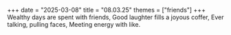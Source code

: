 +++
date = "2025-03-08"
title = "08.03.25"
themes = ["friends"]
+++
Wealthy days are spent with friends,
Good laughter fills a joyous coffer,
Ever talking, pulling faces,
Meeting energy with like.

